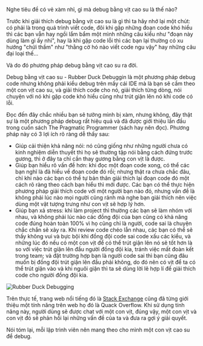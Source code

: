 <script async src="//pagead2.googlesyndication.com/pagead/js/adsbygoogle.js"></script>
<script>
  (adsbygoogle = window.adsbygoogle || []).push({
    google_ad_client: "ca-pub-9249300980094732",
    enable_page_level_ads: true
  });
</script>
Nghe tiêu đề có vẻ xàm nhỉ, gì mà debug bằng vịt cao su là thế nào?

Trước khi giải thích debug bằng vịt cao su là gì thì ta hãy nhớ lại một chút: có phải là trong quá trình viết code, đôi khi gặp những đoạn code khó hiểu thì các bạn vẫn hay ngồi lẩm bẩm một mình những câu kiểu như "đoạn này dùng làm gì ấy nhỉ", hay là khi gặp code lỗi thì các bạn lại thường có xu hướng "chửi thầm" như "thằng cờ hó nào viết code ngu vậy" hay những câu đại loại thế...

Và do đó phương pháp debug bằng vịt cao su ra đời.

Debug bằng vịt cao su - Rubber Duck Debuggin là một phương pháp debug code nhưng không phải kiểu debug trên mấy cái IDE mà là bạn sẽ cầm theo một con vịt cao su, và giải thích code cho nó, giải thích từng dòng, nói chuyện với nó khi gặp code khó hiểu cũng như trút giận lên nó khi code có lỗi.

Đọc đến đây chắc nhiều bạn sẽ tưởng mình bị xàm, nhưng không, đây thật sự là một phương pháp debug rất hiệu quả và đã được giới thiệu lần đầu trong cuốn sách The Pragmatic Programmer (sách hay nên đọc). Phương pháp này có 3 lợi ích rõ ràng dễ thấy sau:

* Giúp cải thiện khả năng nói: nó cũng giống như những người chưa có kinh nghiệm diễn thuyết thì họ sẽ thường tập nói bằng cách đứng trước gương, thì ở đây ta chỉ cần thay gương bằng con vịt là được.
* Giúp bạn hiểu rõ vấn đề hơn: khi đọc một đoạn code xong, có thể các bạn nghĩ là đã hiểu về đoạn code đó rồi; nhưng thật ra chưa chắc đâu, chỉ khi nào các bạn có thể tự bản thân giải thích lại đoạn code đó một cách rõ ràng theo cách bạn hiểu thì mới được. Các bạn có thể thực hiện phương pháp giải thích code với một người bạn nào đó, nhưng vấn đề là không phải lúc nào mọi người cũng rảnh mà nghe bạn giải thích nên việc dùng một vật tượng trưng như con vịt sẽ hợp lý hơn.
* Giúp bạn xả stress: khi làm project thì thường các bạn sẽ làm nhóm với nhau, và không phải lúc nào các đồng đội của bạn cũng có khả năng code đúng hoàn toàn 100% vì họ cũng chỉ là người, code sai là chuyện chắc chắn sẽ xảy ra. Khi review code chéo lẫn nhau, các bạn có thể sẽ thấy không vui và bực bội khi đồng đội code sai code xấu các kiểu, và những lúc đó nếu có một con vịt để có thể trút giận lên nó sẽ tốt hơn là so với việc trút giận lên đầu người đồng đội kia, tránh việc mất đoàn kết trong team; và đặt trường hợp bạn là người code sai thì bạn cũng đâu muốn bị đồng đội trút giận lên đầu phải không, do đó nên có vịt để ta có thể trút giận vào và khi nguôi giận thì ta sẽ dùng lời lẽ hợp lí để giải thích code cho người đồng đội kia.

![Rubber Duck Debugging](http://huaanhminh.github.io/_img/RubberDuckDebugging.png)

Trên thực tế, trang web nổi tiếng đó là [Stack Exchange](https://stackexchange.com/) cũng đã từng giới thiệu một tính năng trên web họ đó là Quack Overflow. Khi sử dụng tính năng này, người dùng sẽ được chat với một con vịt, đúng vậy, một con vịt và con vịt đó sẽ phản hồi lại những vấn đề của ta và đưa ra gợi ý giải quyết.

Nói tóm lại, mỗi lập trình viên nên mang theo cho mình một con vịt cao su để debug.

<div id="fb-root"></div>
<script>(function(d, s, id) {
  var js, fjs = d.getElementsByTagName(s)[0];
  if (d.getElementById(id)) return;
  js = d.createElement(s); js.id = id;
  js.src = 'https://connect.facebook.net/vi_VN/sdk.js#xfbml=1&version=v3.0';
  fjs.parentNode.insertBefore(js, fjs);
}(document, 'script', 'facebook-jssdk'));</script>

<div class="fb-like" data-href="https://huaanhminh.github.io/2018/06/26/Debug-b%E1%BA%B1ng-v%E1%BB%8Bt-cao-su.html" data-layout="standard" data-action="like" data-size="small" data-show-faces="true" data-share="true"></div>

<div class="fb-comments" data-href="https://huaanhminh.github.io/2018/06/26/Debug-b%E1%BA%B1ng-v%E1%BB%8Bt-cao-su.html" data-numposts="5"></div>